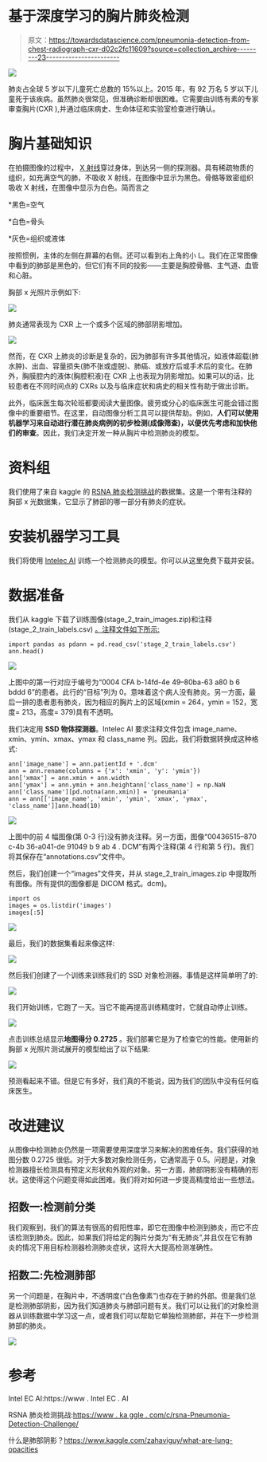 # 基于深度学习的胸片肺炎检测

> 原文：<https://towardsdatascience.com/pneumonia-detection-from-chest-radiograph-cxr-d02c2fc11609?source=collection_archive---------23----------------------->

![](img/b59afb70ae9be07c44cd401b8c4c19a0.png)

肺炎占全球 5 岁以下儿童死亡总数的 15%以上。2015 年，有 92 万名 5 岁以下儿童死于该疾病。虽然肺炎很常见，但准确诊断却很困难。它需要由训练有素的专家审查胸片(CXR ),并通过临床病史、生命体征和实验室检查进行确认。

# 胸片基础知识

在拍摄图像的过程中， [X 射线](https://en.wikipedia.org/wiki/X-ray)穿过身体，到达另一侧的探测器。具有稀疏物质的组织，如充满空气的肺，不吸收 X 射线，在图像中显示为黑色。骨骼等致密组织吸收 X 射线，在图像中显示为白色。简而言之

*黑色=空气

*白色=骨头

*灰色=组织或液体

按照惯例，主体的左侧在屏幕的右侧。还可以看到右上角的小 L。我们在正常图像中看到的肺部是黑色的，但它们有不同的投影——主要是胸腔骨骼、主气道、血管和心脏。

胸部 x 光照片示例如下:

![](img/a028fdf6bc60776605340f5fe011fef2.png)

肺炎通常表现为 CXR 上一个或多个区域的肺部阴影增加。

![](img/8a52c7e517851ae889ea012ca689c328.png)

然而，在 CXR 上肺炎的诊断是复杂的，因为肺部有许多其他情况，如液体超载(肺水肿)、出血、容量损失(肺不张或虚脱)、肺癌、或放疗后或手术后的变化。在肺外，胸膜腔内的液体(胸腔积液)在 CXR 上也表现为阴影增加。如果可以的话，比较患者在不同时间点的 CXRs 以及与临床症状和病史的相关性有助于做出诊断。

此外，临床医生每次轮班都要阅读大量图像。疲劳或分心的临床医生可能会错过图像中的重要细节。在这里，自动图像分析工具可以提供帮助。例如，**人们可以使用机器学习来自动进行潜在肺炎病例的初步检测(成像筛查)，以便优先考虑和加快他们的审查**。因此，我们决定开发一种从胸片中检测肺炎的模型。

# 资料组

我们使用了来自 kaggle 的 [RSNA 肺炎检测挑战](https://www.kaggle.com/c/rsna-pneumonia-detection-challenge/overview)的数据集。这是一个带有注释的胸部 x 光数据集，它显示了肺部的哪一部分有肺炎的症状。

# **安装机器学习工具**

我们将使用 [Intelec AI](https://www.intelec.ai) 训练一个检测肺炎的模型。你可以从这里免费下载并安装。

# **数据准备**

我们从 kaggle 下载了训练图像(stage_2_train_images.zip)和注释(stage_2_train_labels.csv) [。注释文件如下所示:](https://www.kaggle.com/c/rsna-pneumonia-detection-challenge/data)

```
import pandas as pdann = pd.read_csv('stage_2_train_labels.csv')
ann.head()
```

![](img/7a504639d7cc69df981875b2907a0533.png)

上图中的第一行对应于编号为“0004 CFA b-14fd-4e 49–80ba-63 a80 b 6 bddd 6”的患者。此行的“目标”列为 0。意味着这个病人没有肺炎。另一方面，最后一排的患者患有肺炎，因为相应的胸片上的区域(xmin = 264，ymin = 152，宽度= 213，高度= 379)具有不透明。

我们决定用 **SSD 物体探测器**。Intelec AI 要求注释文件包含 image_name、xmin、ymin、xmax、ymax 和 class_name 列。因此，我们将数据转换成这种格式:

```
ann['image_name'] = ann.patientId + '.dcm'
ann = ann.rename(columns = {'x': 'xmin', 'y': 'ymin'})
ann['xmax'] = ann.xmin + ann.width
ann['ymax'] = ann.ymin + ann.heightann['class_name'] = np.NaN
ann['class_name'][pd.notna(ann.xmin)] = 'pneumania'
ann = ann[['image_name', 'xmin', 'ymin', 'xmax', 'ymax', 'class_name']]ann.head(10)
```

![](img/4f3d9c021838d23e205dd998aa421404.png)

上图中的前 4 幅图像(第 0-3 行)没有肺炎注释。另一方面，图像“00436515–870 c-4b 36-a041-de 91049 b 9 ab 4 . DCM”有两个注释(第 4 行和第 5 行)。我们将其保存在“annotations.csv”文件中。

然后，我们创建一个“images”文件夹，并从 stage_2_train_images.zip 中提取所有图像。所有提供的图像都是 DICOM 格式。dcm)。

```
import os
images = os.listdir('images')
images[:5]
```

![](img/745595473d9a8f6ce4c8f330b9006f33.png)

最后，我们的数据集看起来像这样:

![](img/f37c72e44d72e85e0e73f52603b43e97.png)

然后我们创建了一个训练来训练我们的 SSD 对象检测器。事情是这样简单明了的:

![](img/37c1eaee7d76b6f90cf9eb6c160d8c03.png)

我们开始训练，它跑了一天。当它不能再提高训练精度时，它就自动停止训练。

![](img/f2448c11978418b3ffba703b68289c07.png)

点击训练总结显示**地图得分 0.2725** 。我们部署它是为了检查它的性能。使用新的胸部 x 光照片测试展开的模型给出了以下结果:

![](img/6553aec573d9d6be3f5e3d85508ffb2f.png)

预测看起来不错。但是它有多好，我们真的不能说，因为我们的团队中没有任何临床医生。

# 改进建议

从图像中检测肺炎仍然是一项需要使用深度学习来解决的困难任务。我们获得的地图分数 0.2725 很低。对于大多数对象检测任务，它通常高于 0.5。问题是，对象检测器擅长检测具有预定义形状和外观的对象。另一方面，肺部阴影没有精确的形状。这使得这个问题变得如此困难。我们将对如何进一步提高精度给出一些想法。

## 招数一:检测前分类

我们观察到，我们的算法有很高的假阳性率，即它在图像中检测到肺炎，而它不应该检测到肺炎。因此，如果我们将给定的胸片分类为“有无肺炎”,并且仅在它有肺炎的情况下用目标检测器检测肺炎症状，这将大大提高检测准确性。

## 招数二:先检测肺部

另一个问题是，在胸片中，不透明度(“白色像素”)也存在于肺的外部。但是我们总是检测肺部阴影，因为我们知道肺炎与肺部问题有关。我们可以让我们的对象检测器从训练数据中学习这一点，或者我们可以帮助它单独检测肺部，并在下一步检测肺部的肺炎。

![](img/c80d958ef2e7712caa8d61ff10a60b9c.png)

# 参考

Intel EC AI:https://www . Intel EC . AI

RSNA 肺炎检测挑战:[https://www . ka ggle . com/c/rsna-Pneumonia-Detection-Challenge/](https://www.kaggle.com/c/rsna-pneumonia-detection-challenge/)

什么是肺部阴影？https://www.kaggle.com/zahaviguy/what-are-lung-opacities